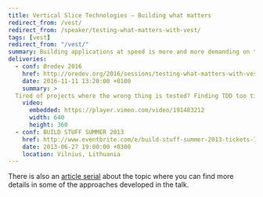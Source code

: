 ```yaml
---
title: Vertical Slice Technologies – Building what matters
redirect_from: /vest/
redirect_from: /speaker/testing-what-matters-with-vest/
tags: [vest]
redirect_from: "/vest/"
summary: Building applications at speed is more and more demanding on teams. You can deploy your whole infrastructure in a few minutes, but simple features still take days to build, and half an hour to run. With vertical slice technologies, you can reduce developoment time, increase quality, work more reliably with people using your code, and increase scenario coverrage while reducing how many tests you run. It's not a silver bullet, but at speed, you can't really see colours anyway.
deliveries:
  - conf: Øredev 2016
    href: http://oredev.org/2016/sessions/testing-what-matters-with-vest
    date: 2016-11-11 13:20:00 +0100
    summary: >
  Tired of projects where the wrong thing is tested? Finding TDD too time-consuming or too hard? High test coverage and your users still find bugs? Don’t understand if your tests are unit, integration, automation? InVEST in your future; come and discover how vertical slice technology helps to write those tests that matter. The hyperboles are included for free.
    video:
      embedded: https://player.vimeo.com/video/191483212
      width: 640
      height: 360
  - conf: BUILD STUFF SUMMER 2013
    href: http://www.eventbrite.com/e/build-stuff-summer-2013-tickets-7050258513
    date: 2013-06-27 19:00:00 +0300
    location: Vilnius, Lithuania
---
```

There is also an [article serial](https://serialseb.com/serials/vest-redux/) about the topic where you can find more details in some of the approaches developed in the talk.
